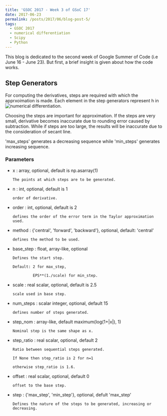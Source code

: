 ```yaml
---
title: 'GSOC 2017 - Week 3 of GSoC 17'
date: 2017-06-23
permalink: /posts/2017/06/blog-post-5/
tags:
  - GSOC 2017
  - numerical differentiation
  - Scipy
  - Python 
---
```


This blog is dedicated to the second week of Google Summer of Code (i.e June 16 - June 23).
But first, a brief insight is given about how the code works.

## Step Generators
 
 For computing the derivatives, steps are required with which the apprxoimation is made.
 Each element in the step generators represent h in 
 ![numerical differentiation](https://wikimedia.org/api/rest_v1/media/math/render/svg/240200932143283e051efead968a0bec0134e3a0).
 
 Choosing the steps are important for approximation. If the steps are very small,
 derivative becomes inaccurate due to rounding error caused by subtraction. While if steps are too large, 
 the results will be inaccurate due to the consideration of secant line.
 
 'max_steps' generates a decreasing sequence while 'min_steps' generates increasing sequence.
 
 ### Parameters
  - x : array, optional, default is np.asarray(1)
  
        The points at which steps are to be generated.
  - n : int, optional, default is 1
  
        order of derivative.
  - order : int, optional, default is 2
  
        defines the order of the error term in the Taylor approximation used.
  - method : {'central', 'forward', 'backward'}, optional, default: 'central'
  
        defines the method to be used.
  - base_step : float, array-like, optional
  
        Defines the start step.
        
        Default: 2 for max_step,
        
                 EPS**(1./scale) for min_step.
  - scale : real scalar, optional, default is 2.5
  
        scale used in base step.
  - num_steps : scalar integer, optional, default 15
  
        defines number of steps generated.
  - step_nom :  array-like, default maximum(log(1+|x|), 1)
  
        Nominal step is the same shape as x.
  - step_ratio : real scalar, optional, default 2
  
        Ratio between sequential steps generated.
        
        If None then step_ratio is 2 for n=1
        
        otherwise step_ratio is 1.6.
  - offset : real scalar, optional, default 0
  
        offset to the base step.
  - step : {'max_step', 'min_step'}, optional, defult 'max_step'
  
        Defines the nature of the steps to be generated, increasing or decreasing.
 
 
